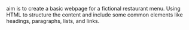 aim is to create a basic webpage for a fictional restaurant menu. Using HTML to structure the content and include some common elements like headings, paragraphs, lists, and links.
